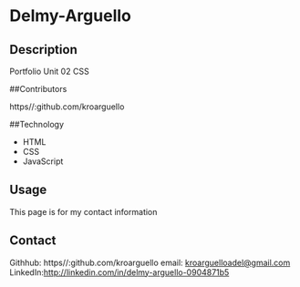 # Delmy-Arguello

## Description
Portfolio
Unit 02 CSS

##Contributors

https//:github.com/kroarguello

##Technology

* HTML
* CSS
* JavaScript

## Usage
This page is for my contact information

## Contact

Githhub: https//:github.com/kroarguello
email: kroarguelloadel@gmail.com
LinkedIn:http://linkedin.com/in/delmy-arguello-0904871b5



